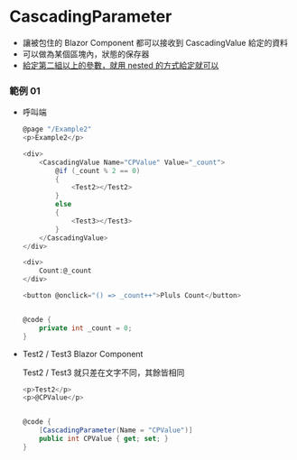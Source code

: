 # CascadingParameter

- 讓被包住的 Blazor Component 都可以接收到 CascadingValue 給定的資料
- 可以做為某個區塊內，狀態的保存器
- [給定第二組以上的參數，就用 nested 的方式給定就可以](https://docs.microsoft.com/en-us/aspnet/core/blazor/components/cascading-values-and-parameters#cascade-multiple-values)

### 範例 01

- 呼叫端

    ```cs
    @page "/Example2"
    <p>Example2</p>

    <div>
        <CascadingValue Name="CPValue" Value="_count">
            @if (_count % 2 == 0)
            {
                <Test2></Test2>
            }
            else
            {
                <Test3></Test3>
            }
        </CascadingValue>
    </div>

    <div>
        Count:@_count
    </div>

    <button @onclick="() => _count++">Pluls Count</button>


    @code {
        private int _count = 0;
    }
    ```

- Test2 / Test3 Blazor Component

    Test2 / Test3 就只差在文字不同，其餘皆相同

    ```cs
    <p>Test2</p>
    <p>@CPValue</p>


    @code {
        [CascadingParameter(Name = "CPValue")]
        public int CPValue { get; set; }
    }
```
